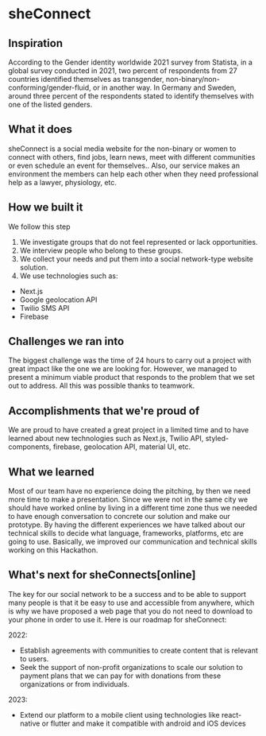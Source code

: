 # sheConnect

## Inspiration
According to the Gender identity worldwide 2021 survey from Statista, in a global survey conducted in 2021, two percent of respondents from 27 countries identified themselves as transgender, non-binary/non-conforming/gender-fluid, or in another way. In Germany and Sweden, around three percent of the respondents stated to identify themselves with one of the listed genders.


## What it does
sheConnect is a social media website for the non-binary or women to connect with others, find jobs, learn news, meet with different communities or even schedule an event for themselves..
Also, our service makes an environment the members can help each other when they need professional help as a lawyer, physiology, etc.

## How we built it
We follow this step
1. We investigate groups that do not feel represented or lack opportunities.
2. We interview people who belong to these groups.
3. We collect your needs and put them into a social network-type website solution.
4. We use technologies such as:
- Next.js
- Google geolocation API
- Twilio SMS API
- Firebase

## Challenges we ran into
The biggest challenge was the time of 24 hours to carry out a project with great impact like the one we are looking for. However, we managed to present a minimum viable product that responds to the problem that we set out to address. All this was possible thanks to teamwork.

## Accomplishments that we're proud of
We are proud to have created a great project in a limited time and to have learned about new technologies such as Next.js, Twilio API, styled-components, firebase, geolocation API, material UI, etc.

## What we learned
Most of our team have no experience doing the pitching, by then we need more time to make a presentation. Since we were not in the same city we should have worked online by living in a different time zone thus we needed to have enough conversation to concrete our solution and make our prototype. By having the different experiences we have talked about our technical skills to decide what language, frameworks, platforms, etc are going to use.
Basically, we improved our communication and technical skills working on this Hackathon.

## What's next for sheConnects[online]
The key for our social network to be a success and to be able to support many people is that it be easy to use and accessible from anywhere, which is why we have proposed a web page that you do not need to download to your phone in order to use it. Here is our roadmap for sheConnect:

2022:
- Establish agreements with communities to create content that is relevant to users.
- Seek the support of non-profit organizations to scale our solution to payment plans that we can pay for with donations from these organizations or from individuals.

2023:
- Extend our platform to a mobile client using technologies like react-native or flutter and make it compatible with android and iOS devices
